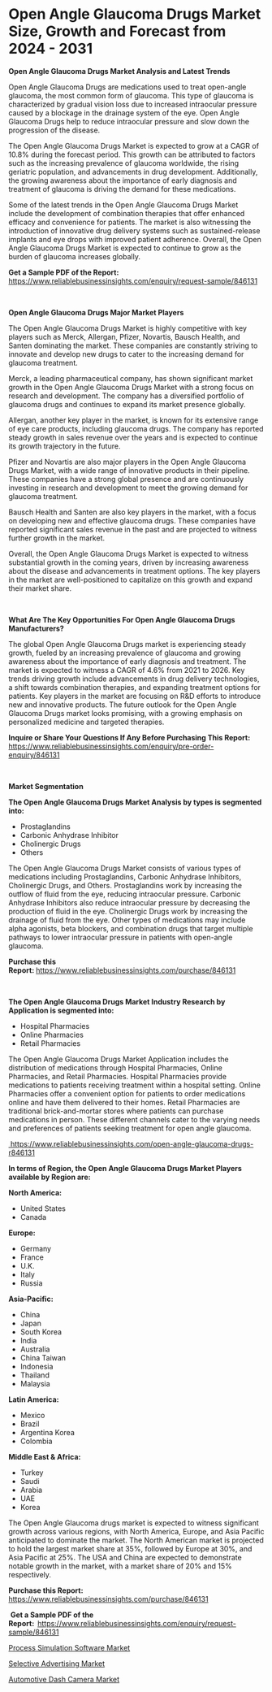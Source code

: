 <p><h1>Open Angle Glaucoma Drugs Market Size, Growth and Forecast from 2024 - 2031</h1></p><p><strong>Open Angle Glaucoma Drugs Market Analysis and Latest Trends</strong></p>
<p><p>Open Angle Glaucoma Drugs are medications used to treat open-angle glaucoma, the most common form of glaucoma. This type of glaucoma is characterized by gradual vision loss due to increased intraocular pressure caused by a blockage in the drainage system of the eye. Open Angle Glaucoma Drugs help to reduce intraocular pressure and slow down the progression of the disease.</p><p>The Open Angle Glaucoma Drugs Market is expected to grow at a CAGR of 10.8% during the forecast period. This growth can be attributed to factors such as the increasing prevalence of glaucoma worldwide, the rising geriatric population, and advancements in drug development. Additionally, the growing awareness about the importance of early diagnosis and treatment of glaucoma is driving the demand for these medications.</p><p>Some of the latest trends in the Open Angle Glaucoma Drugs Market include the development of combination therapies that offer enhanced efficacy and convenience for patients. The market is also witnessing the introduction of innovative drug delivery systems such as sustained-release implants and eye drops with improved patient adherence. Overall, the Open Angle Glaucoma Drugs Market is expected to continue to grow as the burden of glaucoma increases globally.</p></p>
<p><strong>Get a Sample PDF of the Report:&nbsp;</strong> <a href="https://www.reliablebusinessinsights.com/enquiry/request-sample/846131">https://www.reliablebusinessinsights.com/enquiry/request-sample/846131</a></p>
<p>&nbsp;</p>
<p><strong>Open Angle Glaucoma Drugs Major Market Players</strong></p>
<p><p>The Open Angle Glaucoma Drugs Market is highly competitive with key players such as Merck, Allergan, Pfizer, Novartis, Bausch Health, and Santen dominating the market. These companies are constantly striving to innovate and develop new drugs to cater to the increasing demand for glaucoma treatment.</p><p>Merck, a leading pharmaceutical company, has shown significant market growth in the Open Angle Glaucoma Drugs Market with a strong focus on research and development. The company has a diversified portfolio of glaucoma drugs and continues to expand its market presence globally.</p><p>Allergan, another key player in the market, is known for its extensive range of eye care products, including glaucoma drugs. The company has reported steady growth in sales revenue over the years and is expected to continue its growth trajectory in the future.</p><p>Pfizer and Novartis are also major players in the Open Angle Glaucoma Drugs Market, with a wide range of innovative products in their pipeline. These companies have a strong global presence and are continuously investing in research and development to meet the growing demand for glaucoma treatment.</p><p>Bausch Health and Santen are also key players in the market, with a focus on developing new and effective glaucoma drugs. These companies have reported significant sales revenue in the past and are projected to witness further growth in the market.</p><p>Overall, the Open Angle Glaucoma Drugs Market is expected to witness substantial growth in the coming years, driven by increasing awareness about the disease and advancements in treatment options. The key players in the market are well-positioned to capitalize on this growth and expand their market share.</p></p>
<p>&nbsp;</p>
<p><strong>What Are The Key Opportunities For Open Angle Glaucoma Drugs Manufacturers?</strong></p>
<p><p>The global Open Angle Glaucoma Drugs market is experiencing steady growth, fueled by an increasing prevalence of glaucoma and growing awareness about the importance of early diagnosis and treatment. The market is expected to witness a CAGR of 4.6% from 2021 to 2026. Key trends driving growth include advancements in drug delivery technologies, a shift towards combination therapies, and expanding treatment options for patients. Key players in the market are focusing on R&D efforts to introduce new and innovative products. The future outlook for the Open Angle Glaucoma Drugs market looks promising, with a growing emphasis on personalized medicine and targeted therapies.</p></p>
<p><strong>Inquire or Share Your Questions If Any Before Purchasing This Report:</strong> <a href="https://www.reliablebusinessinsights.com/enquiry/pre-order-enquiry/846131">https://www.reliablebusinessinsights.com/enquiry/pre-order-enquiry/846131</a></p>
<p>&nbsp;</p>
<p><strong>Market Segmentation</strong></p>
<p><strong>The Open Angle Glaucoma Drugs Market Analysis by types is segmented into:</strong></p>
<p><ul><li>Prostaglandins</li><li>Carbonic Anhydrase Inhibitor</li><li>Cholinergic Drugs</li><li>Others</li></ul></p>
<p><p>The Open Angle Glaucoma Drugs Market consists of various types of medications including Prostaglandins, Carbonic Anhydrase Inhibitors, Cholinergic Drugs, and Others. Prostaglandins work by increasing the outflow of fluid from the eye, reducing intraocular pressure. Carbonic Anhydrase Inhibitors also reduce intraocular pressure by decreasing the production of fluid in the eye. Cholinergic Drugs work by increasing the drainage of fluid from the eye. Other types of medications may include alpha agonists, beta blockers, and combination drugs that target multiple pathways to lower intraocular pressure in patients with open-angle glaucoma.</p></p>
<p><strong>Purchase this Report:&nbsp;</strong><a href="https://www.reliablebusinessinsights.com/purchase/846131">https://www.reliablebusinessinsights.com/purchase/846131</a></p>
<p>&nbsp;</p>
<p><strong>The Open Angle Glaucoma Drugs Market Industry Research by Application is segmented into:</strong></p>
<p><ul><li>Hospital Pharmacies</li><li>Online Pharmacies</li><li>Retail Pharmacies</li></ul></p>
<p><p>The Open Angle Glaucoma Drugs Market Application includes the distribution of medications through Hospital Pharmacies, Online Pharmacies, and Retail Pharmacies. Hospital Pharmacies provide medications to patients receiving treatment within a hospital setting. Online Pharmacies offer a convenient option for patients to order medications online and have them delivered to their homes. Retail Pharmacies are traditional brick-and-mortar stores where patients can purchase medications in person. These different channels cater to the varying needs and preferences of patients seeking treatment for open angle glaucoma.</p></p>
<p><a href="https://www.reliablebusinessinsights.com/open-angle-glaucoma-drugs-r846131">&nbsp;https://www.reliablebusinessinsights.com/open-angle-glaucoma-drugs-r846131</a></p>
<p><strong>In terms of Region, the Open Angle Glaucoma Drugs Market Players available by Region are:</strong></p>
<p>
    <p> <strong> North America: </strong>
        <ul>
            <li>United States</li>
            <li>Canada</li>
        </ul>
        </p> 
    <p> <strong> Europe: </strong>
        <ul>
            <li>Germany</li>
            <li>France</li>
            <li>U.K.</li>
            <li>Italy</li>
            <li>Russia</li>
        </ul>
        </p> 
    <p> <strong> Asia-Pacific: </strong>
        <ul>
            <li>China</li>
            <li>Japan</li>
            <li>South Korea</li>
            <li>India</li>
            <li>Australia</li>
            <li>China Taiwan</li>
            <li>Indonesia</li>
            <li>Thailand</li>
            <li>Malaysia</li>
        </ul>
        </p> 
    <p> <strong> Latin America: </strong>
        <ul>
            <li>Mexico</li>
            <li>Brazil</li>
            <li>Argentina Korea</li>
            <li>Colombia</li>
        </ul>
        </p> 
    <p> <strong> Middle East & Africa: </strong>
        <ul>
            <li>Turkey</li>
            <li>Saudi</li>
            <li>Arabia</li>
            <li>UAE</li>
            <li>Korea</li>
        </ul>
    </p>
    </p>
<p><p>The Open Angle Glaucoma drugs market is expected to witness significant growth across various regions, with North America, Europe, and Asia Pacific anticipated to dominate the market. The North American market is projected to hold the largest market share at 35%, followed by Europe at 30%, and Asia Pacific at 25%. The USA and China are expected to demonstrate notable growth in the market, with a market share of 20% and 15% respectively.</p></p>
<p><strong>Purchase this Report: </strong><a href="https://www.reliablebusinessinsights.com/purchase/846131">https://www.reliablebusinessinsights.com/purchase/846131</a></p>
<p>&nbsp;<strong>Get a Sample PDF of the Report:&nbsp;&nbsp;</strong><a href="https://www.reliablebusinessinsights.com/enquiry/request-sample/846131">https://www.reliablebusinessinsights.com/enquiry/request-sample/846131</a></p>
<p><strong></strong></p>
<p><p><a href="https://github.com/anggakarna133/Market-Research-Report-List-1/blob/main/process-simulation-software-market.md">Process Simulation Software Market</a></p><p><a href="https://github.com/btwcqfvq34/Market-Research-Report-List-1/blob/main/selective-advertising-market.md">Selective Advertising Market</a></p><p><a href="https://github.com/sleepman642/Market-Research-Report-List-1/blob/main/automotive-dash-camera-market.md">Automotive Dash Camera Market</a></p></p>